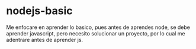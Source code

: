 # nodejs-basic
Me enfocare en aprender lo basico, pues antes de aprendes node, se debe aprender javascript, pero necesito solucionar un proyecto, por lo cual me adentrare antes de aprender js.
